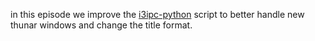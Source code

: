 in this episode we improve the [i3ipc-python] script to better handle new thunar windows and change the title format.

[i3ipc-python]: https://github.com/acrisci/i3ipc-python
